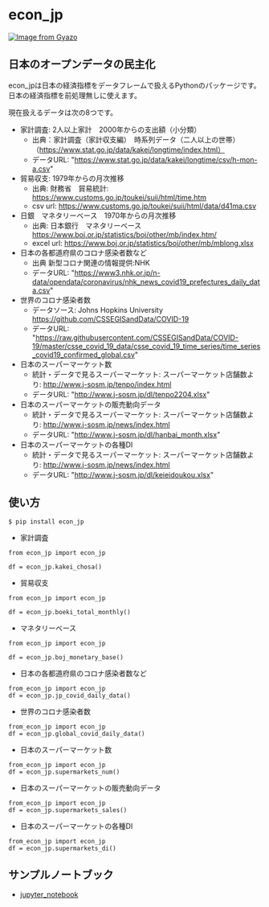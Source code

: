 # econ_jp

[![Image from Gyazo](https://i.gyazo.com/7cb486e1e9bf24d184eb9f3e5b0a7696.png)](https://gyazo.com/7cb486e1e9bf24d184eb9f3e5b0a7696)
## 日本のオープンデータの民主化

econ_jpは日本の経済指標をデータフレームで扱えるPythonのパッケージです。日本の経済指標を前処理無しに使えます。

現在扱えるデータは次の8つです。

- 家計調査: 2人以上家計　2000年からの支出額（小分類）
  - 出典：家計調査（家計収支編）　時系列データ（二人以上の世帯）（https://www.stat.go.jp/data/kakei/longtime/index.html）
  - データURL: "https://www.stat.go.jp/data/kakei/longtime/csv/h-mon-a.csv"
- 貿易収支: 1979年からの月次推移
  - 出典: 財務省　貿易統計: https://www.customs.go.jp/toukei/suii/html/time.htm
  - csv url: https://www.customs.go.jp/toukei/suii/html/data/d41ma.csv
- 日銀　マネタリーベース　1970年からの月次推移
  - 出典: 日本銀行　マネタリーベース　https://www.boj.or.jp/statistics/boj/other/mb/index.htm/
  - excel url: https://www.boj.or.jp/statistics/boj/other/mb/mblong.xlsx
- 日本の各都道府県のコロナ感染者数など
  - 出典 新型コロナ関連の情報提供:NHK
  - データURL: "https://www3.nhk.or.jp/n-data/opendata/coronavirus/nhk_news_covid19_prefectures_daily_data.csv"
- 世界のコロナ感染者数
  - データソース: Johns Hopkins University https://github.com/CSSEGISandData/COVID-19
  - データURL: "https://raw.githubusercontent.com/CSSEGISandData/COVID-19/master/csse_covid_19_data/csse_covid_19_time_series/time_series_covid19_confirmed_global.csv"
- 日本のスーパーマーケット数
  - 統計・データで見るスーパーマーケット:
    スーパーマーケット店舗数より: http://www.j-sosm.jp/tenpo/index.html
  - データURL: "http://www.j-sosm.jp/dl/tenpo2204.xlsx"
- 日本のスーパーマーケットの販売動向データ
  - 統計・データで見るスーパーマーケット: スーパーマーケット店舗数より: http://www.j-sosm.jp/news/index.html
  - データURL: "http://www.j-sosm.jp/dl/hanbai_month.xlsx"
- 日本のスーパーマーケットの各種DI
  - 統計・データで見るスーパーマーケット: スーパーマーケット店舗数より: http://www.j-sosm.jp/news/index.html
  - データURL: "http://www.j-sosm.jp/dl/keieidoukou.xlsx"

## 使い方

```
$ pip install econ_jp
```

- 家計調査
  
```
from econ_jp import econ_jp

df = econ_jp.kakei_chosa()
```

- 貿易収支

```
from econ_jp import econ_jp

df = econ_jp.boeki_total_monthly()
```

- マネタリーベース

```
from econ_jp import econ_jp

df = econ_jp.boj_monetary_base()
```

- 日本の各都道府県のコロナ感染者数など

```
from_econ_jp import econ_jp
df = econ_jp.jp_covid_daily_data()
```

- 世界のコロナ感染者数

```
from_econ_jp import econ_jp
df = econ_jp.global_covid_daily_data()
```

- 日本のスーパーマーケット数

```
from_econ_jp import econ_jp
df = econ_jp.supermarkets_num()
```

- 日本のスーパーマーケットの販売動向データ

```
from_econ_jp import econ_jp
df = econ_jp.supermarkets_sales()
```

- 日本のスーパーマーケットの各種DI

```
from_econ_jp import econ_jp
df = econ_jp.supermarkets_di()
```

## サンプルノートブック

- [jupyter_notebook](https://github.com/chomoku/econ_jp/blob/main/sample/econ_jp_sample.ipynb)